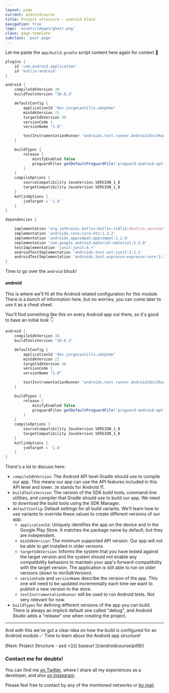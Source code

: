 ```yaml
---
layout: page
current: androidcourse
title: Project structure - android block
navigation: true
logo: 'assets/images/ghost.png'
class: page-template
subclass: 'post page'
---
```


Let me paste the `app/build.gradle` script content here again for context 🙏

```groovy
plugins {
    id 'com.android.application'
    id 'kotlin-android'
}

android {
    compileSdkVersion 30
    buildToolsVersion "30.0.3"

    defaultConfig {
        applicationId "dev.jorgecastillo.adoptme"
        minSdkVersion 21
        targetSdkVersion 30
        versionCode 1
        versionName "1.0"

        testInstrumentationRunner "androidx.test.runner.AndroidJUnitRunner"
    }

    buildTypes {
        release {
            minifyEnabled false
            proguardFiles getDefaultProguardFile('proguard-android-optimize.txt'), 'proguard-rules.pro'
        }
    }
    compileOptions {
        sourceCompatibility JavaVersion.VERSION_1_8
        targetCompatibility JavaVersion.VERSION_1_8
    }
    kotlinOptions {
        jvmTarget = '1.8'
    }
}

dependencies {

    implementation "org.jetbrains.kotlin:kotlin-stdlib:$kotlin_version"
    implementation 'androidx.core:core-ktx:1.3.2'
    implementation 'androidx.appcompat:appcompat:1.2.0'
    implementation 'com.google.android.material:material:1.3.0'
    testImplementation 'junit:junit:4.+'
    androidTestImplementation 'androidx.test.ext:junit:1.1.2'
    androidTestImplementation 'androidx.test.espresso:espresso-core:3.3.0'
}
```

Time to go over the `android` block!

#### android

This is where we'll fit all the Android related configuration for this module. There is a bunch of information here, but no worries, you can come later to use it as a cheat sheet.

You'll find something like this on every Android app out there, so it's good to have an initial look 👇

```groovy
android {
    compileSdkVersion 30
    buildToolsVersion "30.0.3"

    defaultConfig {
        applicationId "dev.jorgecastillo.adoptme"
        minSdkVersion 21
        targetSdkVersion 30
        versionCode 1
        versionName "1.0"

        testInstrumentationRunner "androidx.test.runner.AndroidJUnitRunner"
    }

    buildTypes {
        release {
            minifyEnabled false
            proguardFiles getDefaultProguardFile('proguard-android-optimize.txt'), 'proguard-rules.pro'
        }
    }
    compileOptions {
        sourceCompatibility JavaVersion.VERSION_1_8
        targetCompatibility JavaVersion.VERSION_1_8
    }
    kotlinOptions {
        jvmTarget = '1.8'
    }
}
```

There's a lot to discuss here:

* `compileSdkVersion`: The Android API level Gradle should use to compile our app. This means our app can use the API features included in this API level and lower. `30` stands for Android 11.
* `buildToolsVersion`: The version of the SDK build tools, command-line utilities, and compiler that Gradle should use to build our app. We need to download the build tools using the SDK Manager.
* `defaultConfig`: Default settings for all build variants. We'll learn how to use variants to override these values to create different versions of our app.
  * `applicationId`:  Uniquely identifies the app on the device and in the Google Play Store. It matches the package name by default, but they are independent.
  * `minSdkVersion`: The minimum supported API version. Our app will not be able to get installed in older versions.
  * `targetSdkVersion`: Informs the system that you have tested against the target version and the system should not enable any compatibility behaviors to maintain your app's forward-compatibility with the target version. The application is still able to run on older versions (down to minSdkVersion).
  * `versionCode` and `versionName` describe the version of the app. This one will need to be updated incrementally each time we want to publish a new version to the store.
  * `testInstrumentationRunner` will be used to run Android tests. Not very relevant for now.
* `buildTypes` for defining different versions of the app you can build. There is always an implicit default one called "debug", and Android Studio adds a "release" one when creating the project.

---

And with this we've got a clear idea on how the build is configured for an Android module ✅ Time to learn about the Android app structure!

[Next: Project Structure - asd >]({{ baseurl }}/androidcourse/pill9/)

### Contact me for doubts!

You can find me [on Twitter](https://www.twitter.com/JorgeCastilloPR), where I share all my experiences as a developer, and also [on Instagram](https://www.instagram.com/jorgecastillopr).


Please feel free to contact by any of the mentioned networks or [by mail](mailto:jorge.castillo.prz@gmail.com).
